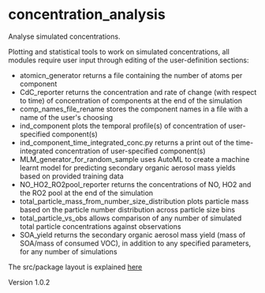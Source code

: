 # concentration_analysis
Analyse simulated concentrations.

Plotting and statistical tools to work on simulated concentrations, all modules require user input through editing of the user-definition sections:

* atomicn_generator returns a file containing the number of atoms per component
* CdC_reporter returns the concentration and rate of change (with respect to time) of concentration of components at the end of the simulation
* comp_names_file_rename stores the component names in a file with a name of the user's choosing
* ind_component plots the temporal profile(s) of concentration of user-specified component(s)
* ind_component_time_integrated_conc.py returns a print out of the time-integrated concentration of user-specified component(s)
* MLM_generator_for_random_sample uses AutoML to create a machine learnt model for predicting secondary organic aerosol mass yields based on provided training data
* NO_HO2_RO2pool_reporter returns the concentrations of NO, HO2 and the RO2 pool at the end of the simulation
* total_particle_mass_from_number_size_distribution plots particle mass based on the particle number distribution across particle size bins
* total_particle_vs_obs allows comparison of any number of simulated total particle concentrations against observations
* SOA_yield returns the secondary organic aerosol mass yield (mass of SOA/mass of consumed VOC), in addition to any specified parameters, for any number of simulations 


The src/package layout is explained [here](https://www.pyopensci.org/python-package-guide/package-structure-code/python-package-structure.html)

Version 1.0.2

